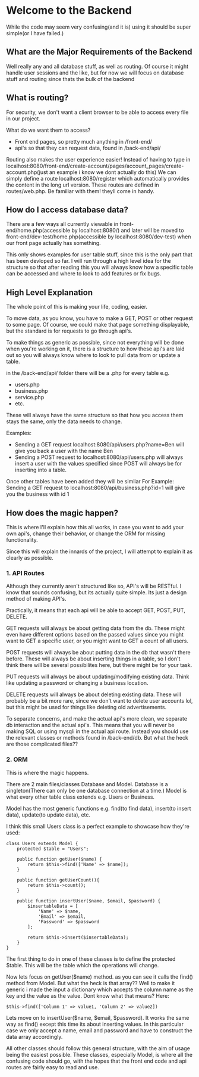 # Welcome to the Backend 
While the code may seem very confusing(and it is) using it should be super simple(or I have failed.)

## What are the Major Requirements of the Backend
Well really any and all database stuff, as well as routing. Of course it might handle user sessions and the like, but for now we will focus on database stuff and routing since thats the bulk of the backend

## What is routing?
For security, we don't want a client browser to be able to access every file in our project. 

What do we want them to access? 
- Front end pages, so pretty much anything in /front-end/
- api's so that they can request data, found in /back-end/api/

Routing also makes the user experience easier!
Instead of having to type in localhost:8080/front-end/create-account/pages/account_pages/create-account.php(just an example i know we dont actually do this) We can simply define a route localhost:8080/register which automatically provides the content in the long url version.
These routes are defined in routes/web.php. Be familiar with them! theyll come in handy.

## How do I access database data?
There are a few ways all currently viewable in front-end/home.php(accessible by localhost:8080/) and later will be moved to front-end/dev-test/home.php(accessible by localhost:8080/dev-test) when our front page actually has something.

This only shows examples for user table stuff, since this is the only part that has been devloped so far.
I will run through a high level idea for the structure so that after reading this you will always know how a specific table can be accessed and where to look to add features or fix bugs.

## High Level Explanation
The whole point of this is making your life, coding, easier.

To move data, as you know, you have to make a GET, POST or other request to some page.
Of course, we could make that page something displayable, but the standard is for requests to go through api's.

To make things as generic as possible, since not everything will be done when you're working on it, there is a structure to how these api's are laid out so you will always know where to look to pull data from or update a table.

in the /back-end/api/ folder there will be a .php for every table 
e.g.
- users.php
- business.php
- service.php
- etc.

These will always have the same structure so that how you access them stays the same, only the data needs to change.

Examples:
- Sending a GET request localhost:8080/api/users.php?name=Ben will give you back a user with the name Ben
- Sending a POST request to localhost:8080/api/users.php will always insert a user with the values specified since POST will always be for inserting into a table.

Once other tables have been added they will be similar
For Example: Sending a GET request to localhost:8080/api/business.php?id=1 will give you the business with id 1

## How does the magic happen?
This is where I'll explain how this all works, in case you want to add your own api's, change their behavior, or change the ORM for missing functionality.

Since this will explain the innards of the project, I will attempt to explain it as clearly as possible.

### 1. API Routes
Although they currently aren't structured like so, API's will be RESTful. I know that sounds confusing, but its actually quite simple. Its just a design method of making API's.

Practically, it means that each api will be able to accept GET, POST, PUT, DELETE.

GET requests will always be about getting data from the db. These might even have different options based on the passed values since you might want to GET a specific user, or you might want to GET a count of all users.

POST requests will always be about putting data in the db that wasn't there before. These will always be about inserting things in a table, so I don't think there will be several possibilites here, but there might be for your task.

PUT requests will always be about updating/modifying existing data. Think like updating a password or changing a business location.

DELETE requests will always be about deleting existing data. These will probably be a bit more rare, since we don't want to delete user accounts lol, but this might be used for things like deleting old advertisements.

To separate concerns, and make the actual api's more clean, we separate db interaction and the actual api's.
This means that you will never be making SQL or using mysqli in the actual api route.
Instead you should use the relevant classes or methods found in /back-end/db. But what the heck are those complicated files??

### 2. ORM
This is where the magic happens.

There are 2 main files/classes Database and Model. Database is a singleton(There can only be one database connection at a time.) Model is what every other table class extends e.g. Users or Business.

Model has the most generic functions e.g. find(to find data), insert(to insert data), update(to update data), etc.

I think this small Users class is a perfect example to showcase how they're used:

```
class Users extends Model {
    protected $table = "Users";

    public function getUser($name) {
        return $this->find(['Name' => $name]);
    }

    public function getUserCount(){
        return $this->count();
    }

    public function insertUser($name, $email, $password) {
        $insertableData = [
            'Name' => $name,
            'Email' => $email,
            'Password' => $password
        ];

        return $this->insert($insertableData);
    }
}

```

The first thing to do in one of these classes is to define the protected $table. This will be the table which the operations will change.

Now lets focus on getUser($name) method. as you can see it calls the find() method from Model. But what the heck is that array?? Well to make it generic i made the input a dictionary which accepts the column name as the key and the value as the value. Dont know what that means? Here: 
```
$this->find(['Column 1' => value1, 'Column 2' => value2])
```

Lets move on to insertUser($name, $email, $password). It works the same way as find() except this time its about inserting values. In this particular case we only accept a name, email and password and have to construct the data array accordingly.

All other classes should follow this general structure, with the aim of usage being the easiest possible. These classes, especially Model, is where all the confusing code should go, with the hopes that the front end code and api routes are fairly easy to read and use.

